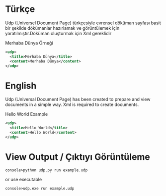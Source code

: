 # Türkçe
Udp (Universel Document Page) türkçesiyle evrensel döküman sayfası basit bir şekilde dökümanlar hazırlamak ve görüntülemek için yaratılmıştır.Döküman oluşturmak için Xml gereklidir

Merhaba Dünya Örneği
```xml
<udp>
  <title>Merhaba Dünya</title>
  <content>Merhaba Dünya</content>
</udp>
```

# English
Udp (Universal Document Page) has been created to prepare and view documents in a simple way. Xml is required to create documents.

Hello World Example
```xml
<udp>
  <title>Hello World</title>
  <content>Hello World</content>
</udp>
```

# View Output / Çıktıyı Görüntüleme

```
console>python udp.py run example.udp
```
or use executable<br>
```
console>udp.exe run example.udp
```

